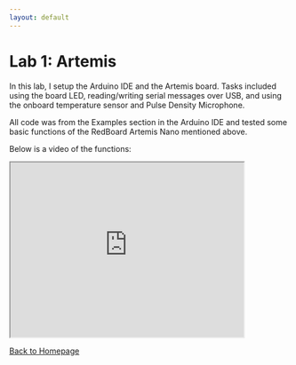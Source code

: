 ```yaml
---
layout: default
---
```


# Lab 1: Artemis

In this lab, I setup the Arduino IDE and the Artemis board. Tasks included using the board LED, reading/writing serial messages over USB, and using the onboard temperature sensor and Pulse Density Microphone.

All code was from the Examples section in the Arduino IDE and tested some basic functions of the RedBoard Artemis Nano mentioned above.

Below is a video of the functions:

<iframe width="420" height="315"
src="https://www.youtube.com/watch?v=KfTJYSfKCCM">
</iframe>

[Back to Homepage](../)

